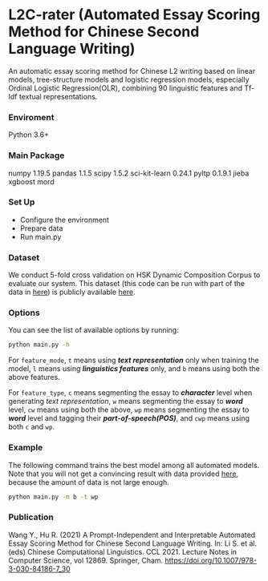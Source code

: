 # L2C-rater (Automated Essay Scoring Method for Chinese Second Language Writing)

An automatic essay scoring method for Chinese L2 writing based on linear models, tree-structure models and logistic regression models, especially Ordinal Logistic Regression(OLR), combining 90 linguistic features and Tf-Idf textual representations.

### Enviroment
Python 3.6+

### Main Package
numpy 1.19.5
pandas 1.1.5
scipy 1.5.2
sci-kit-learn 0.24.1
pyltp 0.1.9.1
jieba
xgboost
mord

### Set Up ###

* Configure the environment
* Prepare data
* Run main.py

### Dataset ###

We conduct 5-fold cross validation on HSK Dynamic Composition Corpus to evaluate our system. This dataset (this code can be run with part of the data in [here](https://github.com/iris2hu/L2C-rater/tree/main/data)) is publicly available [here](http://hsk.blcu.edu.cn/).

### Options

You can see the list of available options by running:

```bash
python main.py -h
```

For ```feature_mode```, ```t``` means using **<em>text representation</em>** only when training the model, ```l``` means using **<em>linguistics features</em>** only, and ```b``` means using both the above features.

For ```feature_type```, ```c``` means segmenting the essay to **<em>character</em>** level when generating <em>text representation</em>, ```w``` means segmenting the essay to **<em>word</em>** level, ```cw``` means using both the above, ```wp``` means segmenting the essay to **<em>word</em>** level and tagging their **<em>part-of-speech(POS)</em>**, and ```cwp``` means using both ```c``` and ```wp```.

### Example ###

The following command  trains the best model among all automated models. Note that you will not get a convincing result with data provided [here](https://github.com/iris2hu/L2C-rater/tree/main/data), because the amount of data is not large enough.

```bash
python main.py -m b -t wp
```

### Publication ###

Wang Y., Hu R. (2021) A Prompt-Independent and Interpretable Automated Essay Scoring Method for Chinese Second Language Writing. In: Li S. et al. (eds) Chinese Computational Linguistics. CCL 2021. Lecture Notes in Computer Science, vol 12869. Springer, Cham. https://doi.org/10.1007/978-3-030-84186-7_30
